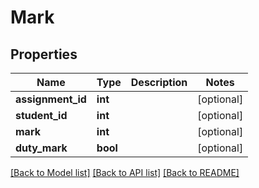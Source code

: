 # Mark

## Properties
Name | Type | Description | Notes
------------ | ------------- | ------------- | -------------
**assignment_id** | **int** |  | [optional] 
**student_id** | **int** |  | [optional] 
**mark** | **int** |  | [optional] 
**duty_mark** | **bool** |  | [optional] 

[[Back to Model list]](../../README.md#documentation-for-models) [[Back to API list]](../../README.md#documentation-for-api-endpoints) [[Back to README]](../../README.md)

